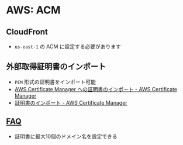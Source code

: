 # AWS: ACM

## CloudFront

- `us-east-1` の ACM に設定する必要があります

## 外部取得証明書のインポート

- `PEM` 形式の証明書をインポート可能
- [AWS Certificate Manager への証明書のインポート - AWS Certificate Manager](https://docs.aws.amazon.com/ja_jp/acm/latest/userguide/import-certificate.html)
- [証明書のインポート - AWS Certificate Manager](https://docs.aws.amazon.com/ja_jp/acm/latest/userguide/import-certificate-api-cli.html)

## [FAQ](https://aws.amazon.com/jp/certificate-manager/faqs/)

- 証明書に最大10個のドメイン名を設定できる
